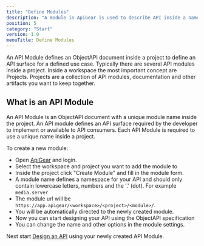 ```yaml
---
title: "Define Modules"
description: "A module in ApiGear is used to describe API inside a namespace"
position: 5
category: "Start"
version: 1.0
menuTitle: Define Modules
---
```


An API Module defines an ObjectAPI document inside a project to define an API surface for a defined use case. Typically there are several API modules inside a project. Inside a workspace the most important concept are Projects. Projects are a collection of API modules, documentation and other artifacts you want to keep together.

## What is an API Module

An API Module is an ObjectAPI document with a unique module name inside the project. An API module defines an API surface required by the developer to implement or available to API consumers. Each API Module is required to use a unique name inside a project. 

To create a new module:

- Open [ApiGear](https://app.apigear.io) and login.
- Select the workspace and project you want to add the module to
- Inside the project click "Create Module" and fill in the module form.
- A module name defines a namespace for your API and should only contain lowercase letters, numbers and the '.' (dot). For example `media.server`
- The module url will be `https://app.apigear/<workspace>/<project>/<module>/`.
- You will be automatically directed to the newly created module.
- Now you can start designing your API using the ObjectAPI specification
- You can change the name and other options in the module settings.

Next start [Design an API](design) using your newly created API Module.
